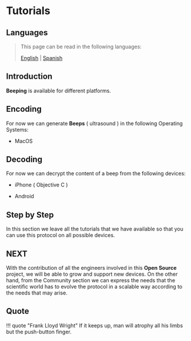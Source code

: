 # Tutorials

## Languages

> This page can be read in the following languages:
>  
> [English](https://en.beeping.land/tutorials/) | [Spanish](https://es.beeping.land/tutorials/)

## Introduction

**Beeping** is available for different platforms.

## Encoding

For now we can generate **Beeps** ( ultrasound ) in the following Operating Systems:

- MacOS

## Decoding

For now we can decrypt the content of a beep from the following devices:

- iPhone ( Objective C )

- Android

## Step by Step

In this section we leave all the tutorials that we have available so that you can use this protocol on all possible devices.

## NEXT

With the contribution of all the engineers involved in this **Open Source** project, we will be able to grow and support new devices. On the other hand, from the Community section we can express the needs that the scientific world has to evolve the protocol in a scalable way according to the needs that may arise.

## Quote

!!! quote "Frank Lloyd Wright"
    If it keeps up, man will atrophy all his limbs but the push-button finger.
